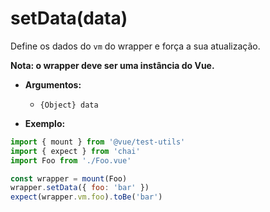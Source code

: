 # setData(data)

Define os dados do `vm` do wrapper e força a sua atualização.

**Nota: o wrapper deve ser uma instância do Vue.**

- **Argumentos:**
  - `{Object} data`

- **Exemplo:**

```js
import { mount } from '@vue/test-utils'
import { expect } from 'chai'
import Foo from './Foo.vue'

const wrapper = mount(Foo)
wrapper.setData({ foo: 'bar' })
expect(wrapper.vm.foo).toBe('bar')
```
